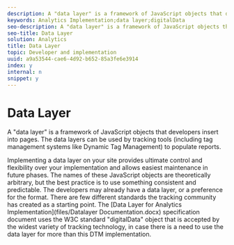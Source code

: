 ```yaml
---
description: A "data layer" is a framework of JavaScript objects that developers insert into pages. The data layers can be used by tracking tools (including tag management systems like Dynamic Tag Management) to populate reports.
keywords: Analytics Implementation;data layer;digitalData
seo-description: A "data layer" is a framework of JavaScript objects that developers insert into pages. The data layers can be used by tracking tools (including tag management systems like Dynamic Tag Management) to populate reports.
seo-title: Data Layer
solution: Analytics
title: Data Layer
topic: Developer and implementation
uuid: a9a53544-cae6-4d92-b652-85a3fe6e3914
index: y
internal: n
snippet: y
---
```


# Data Layer

A "data layer" is a framework of JavaScript objects that developers insert into pages. The data layers can be used by tracking tools (including tag management systems like Dynamic Tag Management) to populate reports.

Implementing a data layer on your site provides ultimate control and flexibility over your implementation and allows easiest maintenance in future phases​. The names of these JavaScript objects are theoretically arbitrary, but the best practice is to use something consistent and predictable. The developers may already have a data layer, or a preference for the format. There are few different standards the tracking community has created as a starting point. The [Data Layer for Analytics Implementation](files/Datalayer Documentation.docx) specification document uses the W3C standard "digitalData" object that is accepted by the widest variety of tracking technology, in case there is a need to use the data layer for more than this DTM implementation. 
